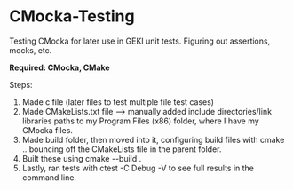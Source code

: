 # CMocka-Testing
Testing CMocka for later use in GEKI unit tests. Figuring out assertions, mocks, etc.

<b> Required: CMocka, CMake </b>

Steps:
1. Made c file (later files to test multiple file test cases)
2. Made CMakeLists.txt file --> manually added include directories/link libraries paths to my Program Files (x86) folder, where I have my CMocka files.
3. Made build folder, then moved into it, configuring build files with cmake .. bouncing off the CMakeLists file in the parent folder.
4. Built these using cmake --build .
5. Lastly, ran tests with ctest -C Debug -V to see full results in the command line.
